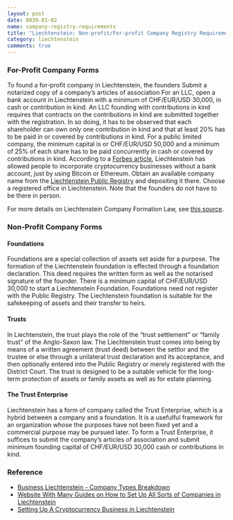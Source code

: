 ```yaml
---
layout: post
date: 0030-01-02
name: company-registry-requirements
title: "Liechtenstein: Non-profit/For-profit Company Registry Requirements"
category: liechtenstein
comments: true
---
```

### For-Profit Company Forms
To found a for-profit company in Liechtenstein, the founders
Submit a notarized copy of a company’s articles of association 
For an LLC, open a bank account in Liechtenstein with a minimum of CHF/EUR/USD 30,000, in cash or contribution in kind. An LLC founding with contributions in kind requires that contracts on the contributions in kind are submitted together with the registration. In so doing, it has to be observed that each shareholder can own only one contribution in kind and that at least 20% has to be paid in or covered by contributions in kind. For a public limited company, the minimum capital is or CHF/EUR/USD 50,000 and a minimum of 25% of each share has to be paid concurrently in cash or covered by contributions in kind. According to a [Forbes article](https://www.forbes.com/sites/oliversmith/2018/03/07/why-blockchain-is-booming-in-liechtenstein-the-sixth-smallest-country-in-the-world/#114abc9b3564), Liechtenstein has allowed people to incorporate cryptocurrency businesses without a bank account, just by using Bitcoin or Ethereum. 
Obtain an available company name from the [Liechtenstein Public Registry](https://www.companyformationliechtenstein.com/public-registry-liechtenstein) and depositing it there.
Choose a registered office in Liechtenstein.
Note that the founders do not have to be there in person. 

For more details on Liechtenstein Company Formation Law, see [this source](http://www.company-formation-liechtenstein.com/pdf/Company-formation-liechtenstein.pdf).

### Non-Profit Company Forms

#### Foundations 
Foundations are a special collection of assets set aside for a purpose. The formation of the Liechtenstein foundation is effected through a foundation declaration. This deed requires the written form as well as the notarised signature of the founder. There is a minimum capital of CHF/EUR/USD 30,000 to start a Liechtenstein Foundation. Foundations need not register with the Public Registry. The Liechtenstein foundation is suitable for the safekeeping of assets and their transfer to heirs. 

#### Trusts
In Liechtenstein, the trust plays the role of the “trust settlement” or “family trust” of the Anglo-Saxon law. The Liechtenstein trust comes into being by means of a written agreement (trust deed) between the settlor and the trustee or else through a unilateral trust declaration and its acceptance, and then optionally entered into the Public Registry or merely registered with the District Court. The trust is designed to be a suitable vehicle for the long-term protection of assets or family assets as well as for estate planning. 

#### The Trust Enterprise
Liechtenstein has a form of company called the Trust Enterprise, which is a hybrid between a company and a foundation. It is a usefulful framework for an organization whose the purposes have not been fixed yet and a commercial purpose may be pursued later.
To form a Trust Enterprise, it suffices to submit the company’s articles of association and submit minimum founding capital of CHF/EUR/USD 30,000 cash or contributions in kind.

### Reference
* [Business Liechtenstein - Company Types Breakdown ](http://www.company-formation-liechtenstein.com/pdf/Company-formation-liechtenstein.pdf)
* [Website With Many Guides on How to Set Up All Sorts of Companies in Liechtenstein](https://www.companyformationliechtenstein.com/)
* [Setting Up A Cryptocurrency Business in Liechtenstein](https://www.companyformationliechtenstein.com/create-a-cryptocurrency-company-in-liechtenstein)
